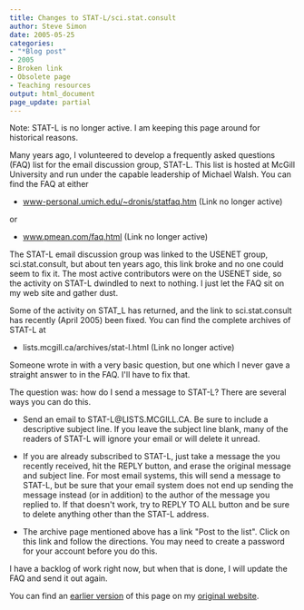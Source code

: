 ```yaml
---
title: Changes to STAT-L/sci.stat.consult
author: Steve Simon
date: 2005-05-25
categories:
- "*Blog post"
- 2005
- Broken link
- Obsolete page
- Teaching resources
output: html_document
page_update: partial
---
```


Note: STAT-L is no longer active. I am keeping this page around for historical reasons.

Many years ago, I volunteered to develop a frequently asked questions (FAQ) list for the email discussion group, STAT-L. This list is hosted at McGill University and run under the capable leadership of Michael Walsh. You can find the FAQ at either

- www-personal.umich.edu/~dronis/statfaq.htm (Link no longer active)

or

- www.pmean.com/faq.html (Link no longer active)

The STAT-L email discussion group was linked to the USENET group, sci.stat.consult, but about ten years ago, this link broke and no one could seem to fix it. The most active contributors were on the USENET side, so the activity on STAT-L dwindled to next to nothing. I just let the FAQ sit on my web site and gather dust.

Some of the activity on STAT\_L has returned, and the link to sci.stat.consult has recently (April 2005) been fixed. You can find the complete archives of STAT-L at

- lists.mcgill.ca/archives/stat-l.html (Link no longer active)

Someone wrote in with a very basic question, but one which I never gave a straight answer to in the FAQ. I'll have to fix that.

The question was: how do I send a message to STAT-L? There are several ways you can do this.

- Send an email to STAT-L\@LISTS.MCGILL.CA. Be sure to include a descriptive subject line. If you leave the subject line blank, many of the readers of STAT-L will ignore your email or will delete it unread.

- If you are already subscribed to STAT-L, just take a message the you recently received, hit the REPLY button, and erase the original message and subject line. For most email systems, this will send a message to STAT-L, but be sure that your email system does not end up sending the message instead (or in addition) to the author of the message you replied to. If that doesn't work, try to REPLY TO ALL button and be sure to delete anything other than the STAT-L address.

- The archive page mentioned above has a link "Post to the list". Click on this link and follow the directions. You may need to create a password for your account before you do this.

I have a backlog of work right now, but when that is done, I will update the FAQ and send it out again.

You can find an [earlier version][sim1] of this page on my [original website][sim2].

[sim1]: http://www.pmean.com/05/ChangesStatL.html
[sim2]: http://www.pmean.com/original_site.html
